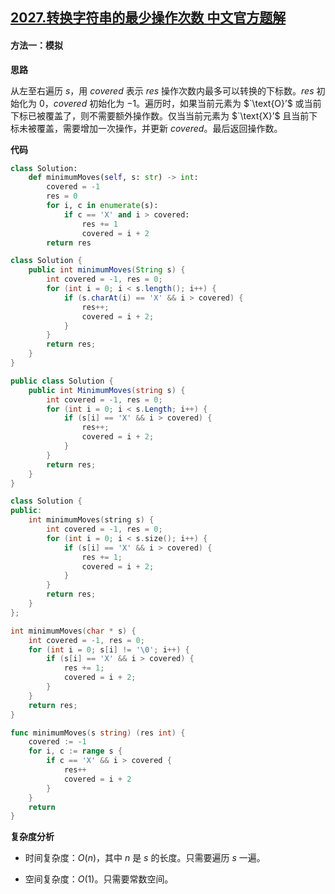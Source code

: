 ## [2027.转换字符串的最少操作次数 中文官方题解](https://leetcode.cn/problems/minimum-moves-to-convert-string/solutions/100000/zhuan-huan-zi-fu-chuan-de-zui-shao-cao-z-cji1)
#### 方法一：模拟

**思路**

从左至右遍历 $s$，用 $\textit{covered}$ 表示 $\textit{res}$ 操作次数内最多可以转换的下标数。$\textit{res}$ 初始化为 $0$，$\textit{covered}$ 初始化为 $-1$。遍历时，如果当前元素为 $`\text{O}’$ 或当前下标已被覆盖了，则不需要额外操作数。仅当当前元素为 $`\text{X}’$ 且当前下标未被覆盖，需要增加一次操作，并更新 $\textit{covered}$。最后返回操作数。

**代码**

```Python [sol1-Python3]
class Solution:
    def minimumMoves(self, s: str) -> int:
        covered = -1
        res = 0
        for i, c in enumerate(s):
            if c == 'X' and i > covered:
                res += 1
                covered = i + 2
        return res
```

```Java [sol1-Java]
class Solution {
    public int minimumMoves(String s) {
        int covered = -1, res = 0;
        for (int i = 0; i < s.length(); i++) {
            if (s.charAt(i) == 'X' && i > covered) {
                res++;
                covered = i + 2;
            }
        }
        return res;
    }
}
```

```C# [sol1-C#]
public class Solution {
    public int MinimumMoves(string s) {
        int covered = -1, res = 0;
        for (int i = 0; i < s.Length; i++) {
            if (s[i] == 'X' && i > covered) {
                res++;
                covered = i + 2;
            }
        }
        return res;
    }
}
```

```C++ [sol1-C++]
class Solution {
public:
    int minimumMoves(string s) {
        int covered = -1, res = 0;
        for (int i = 0; i < s.size(); i++) {
            if (s[i] == 'X' && i > covered) {
                res += 1;
                covered = i + 2;
            }
        }
        return res;
    }
};
```

```C [sol1-C]
int minimumMoves(char * s) {
    int covered = -1, res = 0;
    for (int i = 0; s[i] != '\0'; i++) {
        if (s[i] == 'X' && i > covered) {
            res += 1;
            covered = i + 2;
        }
    }
    return res;
}
```

```go [sol1-Golang]
func minimumMoves(s string) (res int) {
	covered := -1
	for i, c := range s {
		if c == 'X' && i > covered {
			res++
			covered = i + 2
		}
	}
	return
}
```

**复杂度分析**

- 时间复杂度：$O(n)$，其中 $n$ 是 $s$ 的长度。只需要遍历 $s$ 一遍。

- 空间复杂度：$O(1)$。只需要常数空间。